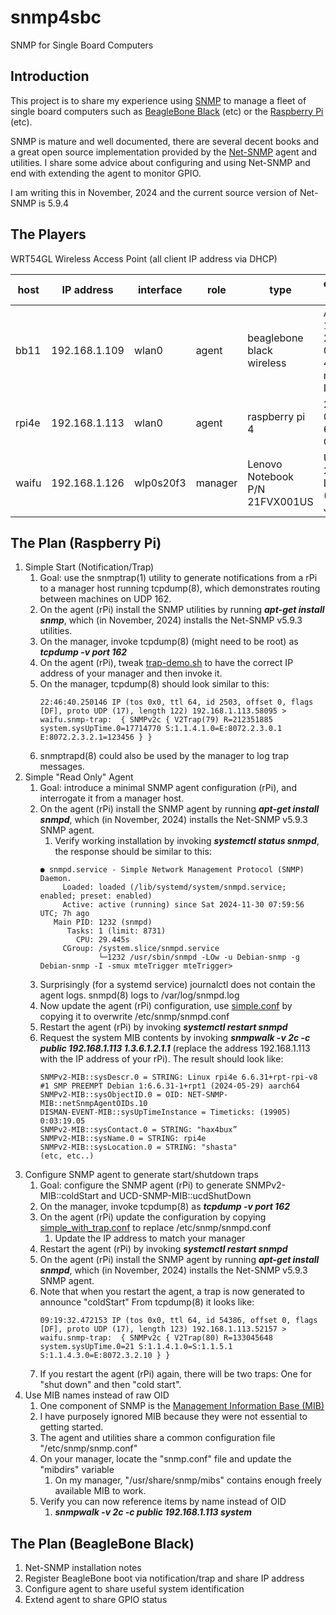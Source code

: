 # snmp4sbc
SNMP for Single Board Computers

## Introduction
This project is to share my experience using [SNMP](https://en.wikipedia.org/wiki/Simple_Network_Management_Protocol) to manage a fleet of single board computers such as [BeagleBone Black](https://beagleboard.org/black) (etc) or the [Raspberry Pi](https://en.wikipedia.org/wiki/Raspberry_Pi) (etc).

SNMP is mature and well documented, there are several decent books and a great open source implementation provided by the [Net-SNMP](https://en.wikipedia.org/wiki/Net-SNMP) agent and utilities.  I share some advice about configuring and using Net-SNMP and end with extending the agent to monitor GPIO.

I am writing this in November, 2024 and the current source version of Net-SNMP is 5.9.4

## The Players
WRT54GL Wireless Access Point (all client IP address via DHCP)

| host  | IP address    | interface | role    | type                           | operating system                       |
|-------|---------------|-----------|---------|--------------------------------|----------------------------------------|
| bb11  | 192.168.1.109 | wlan0     | agent   | beaglebone black wireless      | AM335x 11.7 2023-09-02 4GB microSD IoT |
| rpi4e | 192.168.1.113 | wlan0     | agent   | raspberry pi 4                 | 2024-03-15 64bit rPi OS                |
| waifu | 192.168.1.126 | wlp0s20f3 | manager | Lenovo Notebook P/N 21FVX001US | Ubuntu 22.04.5 LTS (Jammy Jellyfish)   |

## The Plan (Raspberry Pi)
1. Simple Start (Notification/Trap)
    1. Goal: use the snmptrap(1) utility to generate notifications from a rPi to a manager host running tcpdump(8), which demonstrates routing between machines on UDP 162.
    1. On the agent (rPi) install the SNMP utilities by running ***apt-get install snmp***, which (in November, 2024) installs the Net-SNMP v5.9.3 utilities.
    1. On the manager, invoke tcpdump(8) (might need to be root) as ***tcpdump -v port 162***
    1. On the agent (rPi), tweak [trap-demo.sh](https://github.com/guycole/snmp4sbc/blob/main/bin/trap-demo.sh) to have the correct IP address of your manager and then invoke it.
    1. On the manager, tcpdump(8) should look similar to this:
        ```
        22:46:40.250146 IP (tos 0x0, ttl 64, id 2503, offset 0, flags [DF], proto UDP (17), length 122) 192.168.1.113.58095 > waifu.snmp-trap:  { SNMPv2c { V2Trap(79) R=212351885  system.sysUpTime.0=17714770 S:1.1.4.1.0=E:8072.2.3.0.1 E:8072.2.3.2.1=123456 } }
        ```
    1. snmptrapd(8) could also be used by the manager to log trap messages.
1. Simple "Read Only" Agent
    1. Goal: introduce a minimal SNMP agent configuration (rPi), and interrogate it from a manager host.
    1. On the agent (rPi) install the SNMP agent by running ***apt-get install snmpd***, which (in November, 2024) installs the Net-SNMP v5.9.3 SNMP agent.
        1. Verify working installation by invoking ***systemctl status snmpd***, the response should be similar to this:
        ```
        ● snmpd.service - Simple Network Management Protocol (SNMP) Daemon.
             Loaded: loaded (/lib/systemd/system/snmpd.service; enabled; preset: enabled)
             Active: active (running) since Sat 2024-11-30 07:59:56 UTC; 7h ago
           Main PID: 1232 (snmpd)
              Tasks: 1 (limit: 8731)
                CPU: 29.445s
             CGroup: /system.slice/snmpd.service
                     └─1232 /usr/sbin/snmpd -LOw -u Debian-snmp -g Debian-snmp -I -smux mteTrigger mteTrigger> 
        ```
    1. Surprisingly (for a systemd service) journalctl does not contain the agent logs.  snmpd(8) logs to /var/log/snmpd.log
    1. Now update the agent (rPi) configuration, use [simple.conf](https://github.com/guycole/snmp4sbc/blob/main/config/simple.conf) by copying it to overwrite /etc/snmp/snmpd.conf
    1. Restart the agent (rPi) by invoking ***systemctl restart snmpd***
    1. Request the system MIB contents by invoking ***snmpwalk -v 2c -c public 192.168.1.113 1.3.6.1.2.1.1*** (replace the address 192.168.1.113 with the IP address of your rPi).  The result should look like:
        ```
        SNMPv2-MIB::sysDescr.0 = STRING: Linux rpi4e 6.6.31+rpt-rpi-v8 #1 SMP PREEMPT Debian 1:6.6.31-1+rpt1 (2024-05-29) aarch64
        SNMPv2-MIB::sysObjectID.0 = OID: NET-SNMP-MIB::netSnmpAgentOIDs.10
        DISMAN-EVENT-MIB::sysUpTimeInstance = Timeticks: (19905) 0:03:19.05
        SNMPv2-MIB::sysContact.0 = STRING: "hax4bux”
        SNMPv2-MIB::sysName.0 = STRING: rpi4e
        SNMPv2-MIB::sysLocation.0 = STRING: "shasta"
        (etc, etc..)
        ```
1. Configure SNMP agent to generate start/shutdown traps
    1. Goal: configure the SNMP agent (rPi) to generate SNMPv2-MIB::coldStart and UCD-SNMP-MIB::ucdShutDown 
    1. On the manager, invoke tcpdump(8) as ***tcpdump -v port 162***
    1. On the agent (rPi) update the configuration by copying [simple_with_trap.conf](https://github.com/guycole/snmp4sbc/blob/main/config/simple_with_trap.conf) to replace /etc/snmp/snmpd.conf
        1. Update the IP address to match your manager
    1. Restart the agent (rPi) by invoking ***systemctl restart snmpd***
    1. On the agent (rPi) install the SNMP agent by running ***apt-get install snmpd***, which (in November, 2024) installs the Net-SNMP v5.9.3 SNMP agent.
    1. Note that when you restart the agent, a trap is now generated to announce "coldStart"  From tcpdump(8) it looks like:
        ```
        09:19:32.472153 IP (tos 0x0, ttl 64, id 54386, offset 0, flags [DF], proto UDP (17), length 123) 192.168.1.113.52157 > waifu.snmp-trap:  { SNMPv2c { V2Trap(80) R=133045648  system.sysUpTime.0=21 S:1.1.4.1.0=S:1.1.5.1 S:1.1.4.3.0=E:8072.3.2.10 } } 
   
        ```
    1. If you restart the agent (rPi) again, there will be two traps: One for "shut down" and then "cold start".
1. Use MIB names instead of raw OID
    1. One component of SNMP is the [Management Information Base (MIB)](https://en.wikipedia.org/wiki/Management_information_base)
    1. I have purposely ignored MIB because they were not essential to getting started.
    1. The agent and utilities share a common configuration file "/etc/snmp/snmp.conf"
    1. On your manager, locate the "snmp.conf" file and update the "mibdirs" variable
        1. On my manager, "/usr/share/snmp/mibs" contains enough freely available MIB to work.
    1. Verify you can now reference items by name instead of OID
        1. ***snmpwalk -v 2c -c public 192.168.1.113 system***

## The Plan (BeagleBone Black)
1. Net-SNMP installation notes
1. Register BeagleBone boot via notification/trap and share IP address
1. Configure agent to share useful system identification
1. Extend agent to share GPIO status
